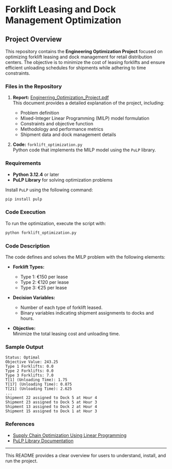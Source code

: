 # Forklift Leasing and Dock Management Optimization

## Project Overview

This repository contains the **Engineering Optimization Project** focused on optimizing forklift leasing and dock management for retail distribution centers. The objective is to minimize the cost of leasing forklifts and ensure efficient unloading schedules for shipments while adhering to time constraints.

### Files in the Repository

1. **Report:** [Enginerring_Optimization_Project.pdf](Enginerring_Optimization_Project.pdf)  
   This document provides a detailed explanation of the project, including:
   - Problem definition
   - Mixed-Integer Linear Programming (MILP) model formulation
   - Constraints and objective function
   - Methodology and performance metrics
   - Shipment data and dock management details

2. **Code:** `forklift_optimization.py`  
   Python code that implements the MILP model using the `PuLP` library.

### Requirements

- **Python 3.12.4** or later
- **PuLP Library** for solving optimization problems

Install `PuLP` using the following command:

```bash
pip install pulp
```

### Code Execution

To run the optimization, execute the script with:

```bash
python forklift_optimization.py
```

### Code Description

The code defines and solves the MILP problem with the following elements:

- **Forklift Types:**  
  - Type 1: €150 per lease  
  - Type 2: €120 per lease  
  - Type 3: €25 per lease

- **Decision Variables:**  
  - Number of each type of forklift leased.  
  - Binary variables indicating shipment assignments to docks and hours.

- **Objective:**  
  Minimize the total leasing cost and unloading time.

### Sample Output

```
Status: Optimal
Objective Value: 243.25
Type 1 Forklifts: 0.0
Type 2 Forklifts: 0.0
Type 3 Forklifts: 7.0
T[1] (Unloading Time): 1.75
T[17] (Unloading Time): 0.875
T[21] (Unloading Time): 2.625
...
Shipment 22 assigned to Dock 5 at Hour 4
Shipment 23 assigned to Dock 5 at Hour 3
Shipment 13 assigned to Dock 2 at Hour 4
Shipment 15 assigned to Dock 1 at Hour 3
```

### References

- [Supply Chain Optimization Using Linear Programming](https://towardsdatascience.com/supply-chain-process-optimization-using-linear-programming-b1511800630f)
- [PuLP Library Documentation](https://coin-or.github.io/pulp/)

---

This README provides a clear overview for users to understand, install, and run the project.
